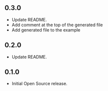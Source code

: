 ## 0.3.0
- Update README.
- Add comment at the top of the generated file
- Add generated file to the example

## 0.2.0
- Update README.

## 0.1.0
- Initial Open Source release.